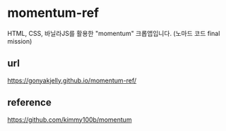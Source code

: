 # momentum-ref
HTML, CSS, 바닐라JS를 활용한 "momentum" 크롭앱입니다.
(노마드 코드 final mission)

## url
https://gonyakjelly.github.io/momentum-ref/

## reference
https://github.com/kimmy100b/momentum
